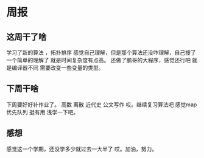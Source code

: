 # 周报
## 这周干了啥
  学习了新的算法 ，拓扑排序 感觉自己理解，但是那个算法还没咋理解，自己搜了一个简单的理解了 就是时间复杂度有点高。
还做了鹏哥的大程序，感觉还行吧 就是编译器不同 需要改变一些变量的类型。
##  下周干啥
  下周要好好补作业了。 高数 离散 近代史 公文写作 哎。继续复习算法吧 感觉map 优先队列 挺有用 浅学一下吧。
##  感想
  感觉这一个学期，还没学多少就过去一大半了 哎。加油，努力。
